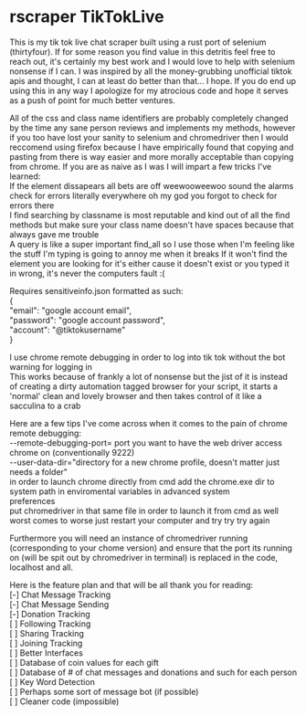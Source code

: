 # rscraper TikTokLive
This is my tik tok live chat scraper built using a rust port of selenium (thirtyfour). If for some reason you find value in this detritis feel free to reach out, it's certainly my best work and I would love to help with selenium nonsense if I can. I was inspired by all the money-grubbing unofficial tiktok apis and thought, I can at least do better than that... I hope. If you do end up using this in any way I apologize for my atrocious code and hope it serves as a push of point for much better ventures.  

All of the css and class name identifiers are probably completely changed by the time any sane person reviews and implements my methods, however if you too have lost your sanity to selenium and chromedriver then I would reccomend using firefox because I have empirically found that copying and pasting from there is way easier and more morally acceptable than copying from chrome. If you are as naive as I was I will impart a few tricks I've learned:  
    If the element dissapears all bets are off weewooweewoo sound the alarms check for errors literally everywhere oh my god you forgot to check for errors there  
    I find searching by classname is most reputable and kind out of all the find methods but make sure your class name doesn't have spaces because that always gave me trouble  
    A query is like a super important find_all so I use those when I'm feeling like the stuff I'm typing is going to annoy me when it breaks
    If it won't find the element you are looking for it's either cause it doesn't exist or you typed it in wrong, it's never the computers fault :\(
    

Requires sensitiveinfo.json formatted as such:  
{  
    "email": "google account email",  
    "password": "google account password",  
    "account": "@tiktokusername"  
}  

I use chrome remote debugging in order to log into tik tok without the bot warning for logging in  
This works because of frankly a lot of nonsense but the jist of it is instead of creating a dirty automation tagged browser for your script, it starts a 'normal' clean and lovely browser and then takes control of it like a sacculina to a crab  

Here are a few tips I've come across when it comes to the pain of chrome remote debugging:  
    --remote-debugging-port= port you want to have the web driver access chrome on (conventionally 9222)  
    --user-data-dir="directory for a new chrome profile, doesn't matter just needs a folder"  
    in order to launch chrome directly from cmd add the chrome.exe dir to system path in enviromental variables in advanced system  
    preferences  
    put chromedriver in that same file in order to launch it from cmd as well  
    worst comes to worse just restart your computer and try try try again
    
Furthermore you will need an instance of chromedriver running (corresponding to your chome version) and ensure that the port its running on (will be spit out by chromedriver in terminal) is replaced in the code, localhost and all.  

Here is the feature plan and that will be all thank you for reading:  
\[-\] Chat Message Tracking  
\[-\] Chat Message Sending  
\[-\] Donation Tracking  
\[ \] Following Tracking  
\[ \] Sharing Tracking  
\[ \] Joining Tracking  
\[ \] Better Interfaces  
\[ \] Database of coin values for each gift  
\[ \] Database of # of chat messages and donations and such for each person  
\[ \] Key Word Detection  
\[ \] Perhaps some sort of message bot \(if possible\)  
\[ \] Cleaner code \(impossible\)  

